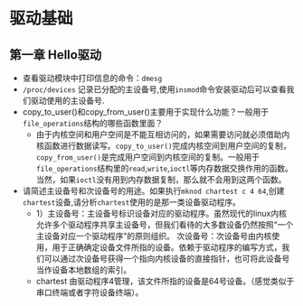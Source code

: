 # 驱动基础

## 第一章 Hello驱动

-  查看驱动模块中打印信息的命令：`dmesg`
- `/proc/devices` 记录已分配的主设备号,使用`insmod`命令安装驱动后可以查看我们驱动使用的主设备号.
- copy_to_user()和copy_from_user()主要用于实现什么功能？一般用于`file_operations`结构的哪些函数里面？
  - 由于内核空间和用户空间是不能互相访问的，如果需要访问就必须借助内核函数进行数据读写。`copy_to_user()`完成内核空间到用户空间的复制，`copy_from_user()`是完成用户空间到内核空间的复制。一般用于`file_operations`结构里的`read`,`write`,`ioctl`等内存数据交换作用的函数。当然，如果`ioctl`没有用到内存数据复制，那么就不会用到这两个函数。
- 请简述主设备号和次设备号的用途。如果执行`mknod chartest c 4 64`,创建`chartest`设备,请分析`chartest`使用的是那一类设备驱动程序。
  - 1）主设备号：主设备号标识设备对应的驱动程序。虽然现代的linux内核允许多个驱动程序共享主设备号，但我们看待的大多数设备仍然按照“一个主设备对应一个驱动程序”的原则组织。 次设备号：次设备号由内核使用，用于正确确定设备文件所指的设备。依赖于驱动程序的编写方式，我们可以通过次设备号获得一个指向内核设备的直接指针，也可将此设备号当作设备本地数组的索引。
  - chartest 由驱动程序4管理，该文件所指的设备是64号设备。（感觉类似于串口终端或者字符设备终端）。